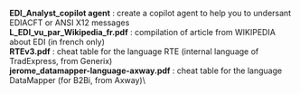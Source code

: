**EDI_Analyst_copilot agent** : create a copilot agent to help you to undersant EDIACFT or ANSI X12 messages\
**L_EDI_vu_par_Wikipedia_fr.pdf** : compilation of article from WIKIPEDIA about EDI (in french only)\
**RTEv3.pdf** : cheat table for the language RTE (internal language of TradExpress, from Generix)\
**jerome_datamapper-language-axway.pdf** : cheat table for the language DataMapper (for B2Bi, from Axway)\
